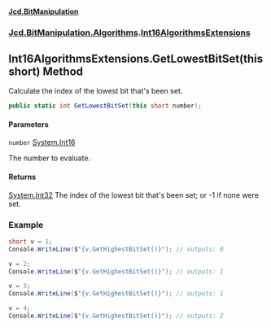 #### [Jcd.BitManipulation](index 'index')
### [Jcd.BitManipulation.Algorithms](Jcd.BitManipulation.Algorithms 'Jcd.BitManipulation.Algorithms').[Int16AlgorithmsExtensions](Jcd.BitManipulation.Algorithms.Int16AlgorithmsExtensions 'Jcd.BitManipulation.Algorithms.Int16AlgorithmsExtensions')

## Int16AlgorithmsExtensions.GetLowestBitSet(this short) Method

Calculate the index of the lowest bit that's been set.

```csharp
public static int GetLowestBitSet(this short number);
```
#### Parameters

<a name='Jcd.BitManipulation.Algorithms.Int16AlgorithmsExtensions.GetLowestBitSet(thisshort).number'></a>

`number` [System.Int16](https://docs.microsoft.com/en-us/dotnet/api/System.Int16 'System.Int16')

The number to evaluate.

#### Returns
[System.Int32](https://docs.microsoft.com/en-us/dotnet/api/System.Int32 'System.Int32')
The index of the lowest bit that's been set; or -1 if none were set.

### Example

```csharp
short v = 1;
Console.WriteLine($"{v.GetHighestBitSet()}"); // outputs: 0

v = 2;
Console.WriteLine($"{v.GetHighestBitSet()}"); // outputs: 1

v = 3;
Console.WriteLine($"{v.GetHighestBitSet()}"); // outputs: 1

v = 4;
Console.WriteLine($"{v.GetHighestBitSet()}"); // outputs: 2
```